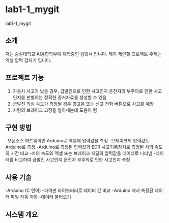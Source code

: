 # lab1-1_mygit
lab1-1_mygit
## 소개
저는 숭실대학교 AI융합학부에 재학중인 김민서 입니다. 
제가 제안할 프로젝트 주제는 엑셀 압력 감지기 입니다. 
## 프로젝트 기능
1. 자동차 사고가 났을 경우, 급발진으로 인한 사고인지 운전자의 부주의로 인한 사고인지를 판별하는 정확한 증거자료를 생성할 수 있음
2. 급발진 의심 속도가 측정될 경우 경고음 또는 신고 전화 버튼으로 사고를 예방
3. 차량의 브레이크 고장을 알아내는데 도움이 됨
## 구현 방법
-오픈소스 하드웨어인 Arduino로 엑셀에 압력값을 측정
-브레이크의 압력값도 Arduino로 측정
-Arduino로 측정된 압력값과 EDR 사고기록장치로 측정된 차의 속도의 시간 비교
-차의 속도와 엑셀 또는 브레이크 페달의 압력값을 데이터로 나타냄
-데이터를 비교하여 급발진 사고인지 운전자 부주의로 인한 사고인지 측정
## 사용 기술
-Arduino (C 언어)
-파이썬 라이브러리로 데이터 값 비교 
-Arduino 에서 측정된 데이터 파일 자동 저장
-데이터 불러오기 
## 시스템 개요





